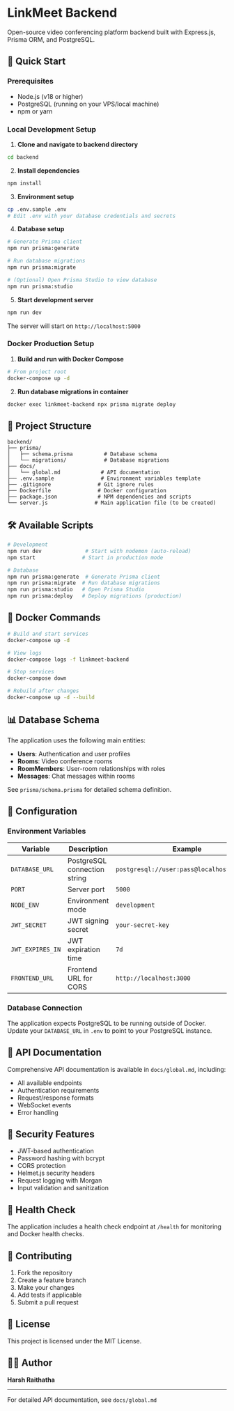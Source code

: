 # LinkMeet Backend

Open-source video conferencing platform backend built with Express.js, Prisma ORM, and PostgreSQL.

## 🚀 Quick Start

### Prerequisites
- Node.js (v18 or higher)
- PostgreSQL (running on your VPS/local machine)
- npm or yarn

### Local Development Setup

1. **Clone and navigate to backend directory**
```bash
cd backend
```

2. **Install dependencies**
```bash
npm install
```

3. **Environment setup**
```bash
cp .env.sample .env
# Edit .env with your database credentials and secrets
```

4. **Database setup**
```bash
# Generate Prisma client
npm run prisma:generate

# Run database migrations
npm run prisma:migrate

# (Optional) Open Prisma Studio to view database
npm run prisma:studio
```

5. **Start development server**
```bash
npm run dev
```

The server will start on `http://localhost:5000`

### Docker Production Setup

1. **Build and run with Docker Compose**
```bash
# From project root
docker-compose up -d
```

2. **Run database migrations in container**
```bash
docker exec linkmeet-backend npx prisma migrate deploy
```

## 📁 Project Structure

```
backend/
├── prisma/
│   ├── schema.prisma          # Database schema
│   └── migrations/            # Database migrations
├── docs/
│   └── global.md             # API documentation
├── .env.sample               # Environment variables template
├── .gitignore               # Git ignore rules
├── Dockerfile               # Docker configuration
├── package.json             # NPM dependencies and scripts
└── server.js               # Main application file (to be created)
```

## 🛠️ Available Scripts

```bash
# Development
npm run dev              # Start with nodemon (auto-reload)
npm start               # Start in production mode

# Database
npm run prisma:generate  # Generate Prisma client
npm run prisma:migrate  # Run database migrations
npm run prisma:studio   # Open Prisma Studio
npm run prisma:deploy   # Deploy migrations (production)
```

## 🐳 Docker Commands

```bash
# Build and start services
docker-compose up -d

# View logs
docker-compose logs -f linkmeet-backend

# Stop services
docker-compose down

# Rebuild after changes
docker-compose up -d --build
```

## 📊 Database Schema

The application uses the following main entities:

- **Users**: Authentication and user profiles
- **Rooms**: Video conference rooms
- **RoomMembers**: User-room relationships with roles
- **Messages**: Chat messages within rooms

See `prisma/schema.prisma` for detailed schema definition.

## 🔧 Configuration

### Environment Variables

| Variable | Description | Example |
|----------|-------------|---------|
| `DATABASE_URL` | PostgreSQL connection string | `postgresql://user:pass@localhost:5432/db` |
| `PORT` | Server port | `5000` |
| `NODE_ENV` | Environment mode | `development` |
| `JWT_SECRET` | JWT signing secret | `your-secret-key` |
| `JWT_EXPIRES_IN` | JWT expiration time | `7d` |
| `FRONTEND_URL` | Frontend URL for CORS | `http://localhost:3000` |

### Database Connection

The application expects PostgreSQL to be running outside of Docker. Update your `DATABASE_URL` in `.env` to point to your PostgreSQL instance.

## 📖 API Documentation

Comprehensive API documentation is available in `docs/global.md`, including:

- All available endpoints
- Authentication requirements
- Request/response formats
- WebSocket events
- Error handling

## 🔐 Security Features

- JWT-based authentication
- Password hashing with bcrypt
- CORS protection
- Helmet.js security headers
- Request logging with Morgan
- Input validation and sanitization

## 🚦 Health Check

The application includes a health check endpoint at `/health` for monitoring and Docker health checks.

## 🤝 Contributing

1. Fork the repository
2. Create a feature branch
3. Make your changes
4. Add tests if applicable
5. Submit a pull request

## 📄 License

This project is licensed under the MIT License.

## 👨‍💻 Author

**Harsh Raithatha**

---

For detailed API documentation, see `docs/global.md`
